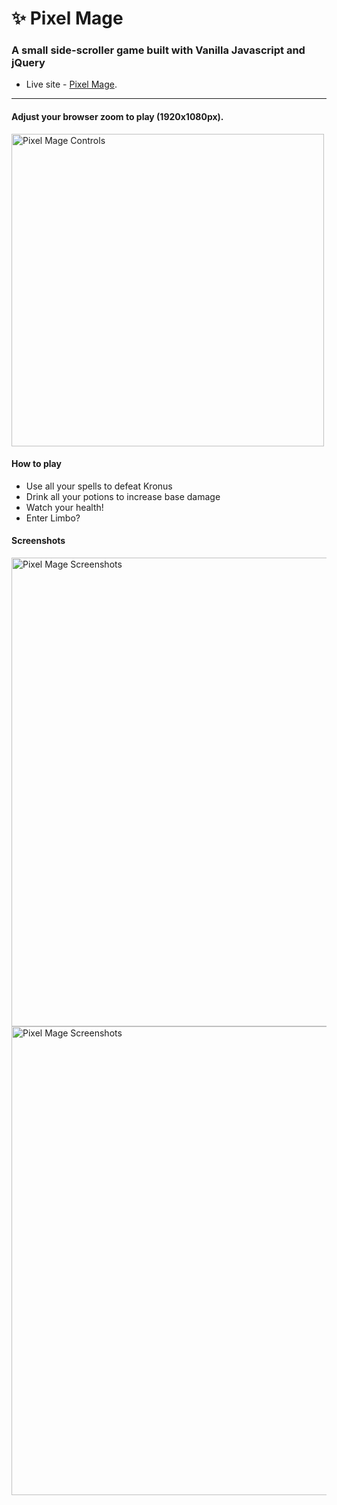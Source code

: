 # ✨ Pixel Mage
### A small side-scroller game built with Vanilla Javascript and jQuery

- Live site - [Pixel Mage](https://pixel-mage.netlify.app).

- - -
#### Adjust your browser zoom to play (1920x1080px).
<img src="https://user-images.githubusercontent.com/73447863/113973844-d3b99700-97f1-11eb-8360-1dcda3203a40.png" alt="Pixel Mage Controls" width="500" />

#### How to play
- Use all your spells to defeat Kronus
- Drink all your potions to increase base damage
- Watch your health!
- Enter Limbo?


#### Screenshots
<img src="https://user-images.githubusercontent.com/73447863/113974451-cf41ae00-97f2-11eb-9be9-2b4a8682e82c.png" alt="Pixel Mage Screenshots" width="750" />
<img src="https://user-images.githubusercontent.com/73447863/113974458-d23c9e80-97f2-11eb-9228-4f9fb9345b55.png" alt="Pixel Mage Screenshots" width="750" />




